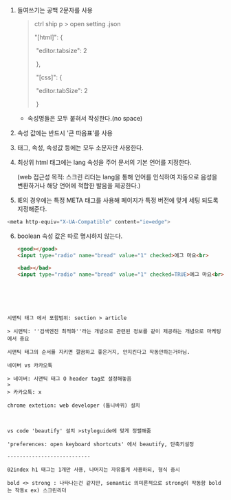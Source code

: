 1. 들여쓰기는 공백 2문자를 사용

   >  ctrl ship p > open setting .json
   >
   > "[html]": {
   >
   > ​        "editor.tabsize": 2
   >
   > ​    },
   >
   > ​    "[css]": {
   >
   > ​        "editor.tabSize": 2
   >
   > ​    }

   + 속성명들은 모두 붙혀서 작성한다.(no space)

2.  속성 값에는 반드시 '큰 따옴표'를 사용

3. 태그, 속성, 속성값 등에는 모두 소문자만 사용한다.

4. 최상위 html 태그에는 lang 속성을 주어 문서의 기본 언어를 지정한다.

   (web 접근성 목적: 스크린 리더는 lang을 통해 언어를 인식하여 자동으로 음성을 변환하거나 해당 언어에 적합한 발음을 제공한다.)

5. IE의 경우에는 특정 META 태그를 사용해 페이지가 특정 버전에 맞게 세팅 되도록 지정해준다.

```python
<meta http-equiv="X-UA-Compatible" content="ie=edge">
```

6. boolean 속성 값은 따로 명시하지 않는다.

   ```html
   <good></good> 
   <input type="radio" name="bread" value="1" checked>에그 마요<br>
   
   <bad></bad>
   <input type="radio" name="bread" value="1" checked=TRUE>에그 마요<br>
```
   
   



시맨틱 태그 에서 포함범위: section > article 

> 시맨틱: ''검색엔진 최적화''라는 개념으로 관련된 정보를 같이 제공하는 개념으로 마케팅에서 중요

시맨틱 태그의 순서를 지키면 깔끔하고 좋은거지, 안지킨다고 작동안하는거아님.

네이버 vs 카카오톡

> 네이버: 시맨틱 태그 O header tag로 설정해놓음
>
> 카카오톡: x

chrome extetion: web developer (톱니바퀴) 설치



vs code 'beautify' 설치 >styleguide에 맞게 정렬해줌

'preferences: open keyboard shortcuts' 에서 beautify, 단축키설정

---------------------------

02index h1 태그는 1개만 사용, 나머지는 자유롭게 사용하되, 형식 중시

bold <> strong : 나타나는건 같지만, semantic 의미론적으로 strong이 작동함 bold는 작동x ex) 스크린리더